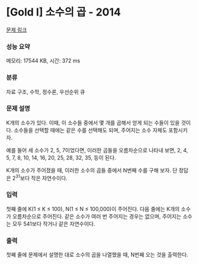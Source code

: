 # [Gold I] 소수의 곱 - 2014 

[문제 링크](https://www.acmicpc.net/problem/2014) 

### 성능 요약

메모리: 17544 KB, 시간: 372 ms

### 분류

자료 구조, 수학, 정수론, 우선순위 큐

### 문제 설명

<p>K개의 소수가 있다. 이때, 이 소수들 중에서 몇 개를 곱해서 얻게 되는 수들이 있을 것이다. 소수들을 선택할 때에는 같은 수를 선택해도 되며, 주어지는 소수 자체도 포함시키자.</p>

<p>예를 들어 세 소수가 2, 5, 7이었다면, 이러한 곱들을 오름차순으로 나타내 보면, 2, 4, 5, 7, 8, 10, 14, 16, 20, 25, 28, 32, 35, 등이 된다.</p>

<p>K개의 소수가 주어졌을 때, 이러한 소수의 곱들 중에서 N번째 수를 구해 보자. 단 정답은 2<sup>31</sup>보다 작은 자연수이다.</p>

### 입력 

 <p>첫째 줄에 K(1 ≤ K ≤ 100), N(1 ≤ N ≤ 100,000)이 주어진다. 다음 줄에는 K개의 소수가 오름차순으로 주어진다. 같은 소수가 여러 번 주어지는 경우는 없으며, 주어지는 소수는 모두 541보다 작거나 같은 자연수이다.</p>

### 출력 

 <p>첫째 줄에 문제에서 설명한 대로 소수의 곱을 나열했을 때, N번째 오는 것을 출력한다.</p>


